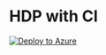 # HDP with CI 
[![Deploy to Azure](http://azuredeploy.net/deploybutton.png)](https://azuredeploy.net/)



